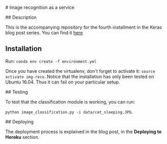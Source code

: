 # Image recognition as a service

## Description

This is the accompanying repository for the fourth installment in the Keras
blog post series. You can find it [here](https://dsotb.quora.com)

## Installation

Run: `conda env create -f environment.yml`

Once you have created the virtualenv,
don't forget to activate it: `source activate img-reco`. Notice that
the installation has only been tested on Ubuntu 16.04. Thus it can fail
on your particular setup.


## Testing

To test that the classification module is working, you can run:

`python image_classification.py -i data/cat_sleeping.JPG`.

## Deploying

The deployment process is explained in the blog post, in the
**Deploying to Heroku** section.
